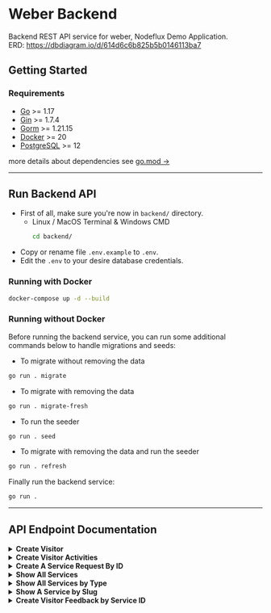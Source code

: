 # Weber Backend

Backend REST API service for weber, Nodeflux Demo Application.  
ERD: https://dbdiagram.io/d/614d6c6b825b5b0146113ba7

## Getting Started

### Requirements

- [Go](https://golang.org/doc/install) >= 1.17
- [Gin](https://github.com/gin-gonic/gin) >= 1.7.4
- [Gorm](https://gorm.io/index.html) >= 1.21.15
- [Docker](https://docs.docker.com/get-docker/) >= 20
- [PostgreSQL](https://www.postgresql.org/download/) >= 12

more details about dependencies see [go.mod &rarr;](https://github.com/nodefluxio/weber/blob/main/backend/go.mod)

---

## Run Backend API

- First of all, make sure you're now in `backend/` directory.
  - Linux / MacOS Terminal & Windows CMD
    ```sh
    cd backend/
    ```
- Copy or rename file `.env.example` to `.env`.
- Edit the `.env` to your desire database credentials.

### Running with Docker

```sh
docker-compose up -d --build
```

### Running without Docker
Before running the backend service, you can run some additional commands below to handle migrations and seeds:

- To migrate without removing the data
```sh
go run . migrate
```
- To migrate with removing the data
```sh
go run . migrate-fresh
```
- To run the seeder
```sh
go run . seed
```
- To migrate with removing the data and run the seeder
```sh
go run . refresh
```

Finally run the backend service:
```sh
go run .
```

---

## API Endpoint Documentation

<details>
<summary><b>Create Visitor</b></summary>
Create a visitor and generate the session id.

- **URL**

  `/api/v1/visitors`

- **Method**

  `POST`

- **Request Payload**

```json
{
  "full_name": "Lazuardy Khatulistiwa",
  "email": "lazuardy@nodeflux.io",
  "company": "Nodeflux",
  "job_title": "Software Engineer",
  "industry": "Computer Vision"
}
```

- **Request Payload Data Type Attributes**

```json
{
  "full_name": string,
  "email": string,
  "company": string,
  "job_title": string,
  "industry": string
}
```

- **Sample Success Response**

  **Code**: 200 OK

```json
{
  "data": [
    {
      "max_age": 86400,
      "session_id": "6a099599-cabf-4b99-bba6-bc37326dcd00"
    }
  ],
  "message": "Data has been processed successfully",
  "ok": true
}
```

- **Response Data Type Attributes**

```json
{
  "data": [
    {
      "max_age": int,
      "session_id": string
    }
  ],
  "message": string,
  "ok": boolean
}
```

- **Sample Error Response**

  **Code**: 400 Bad Request

```json
{
  "message": "job_title must be at least 2 characters in length",
  "ok": false
}
```

OR

```json
{
  "message": "email is invalid",
  "ok": false
}
```

</details>

<details>
<summary><b>Create Visitor Activities</b></summary>
Create a visitor activity.

- **URL**

  `/api/v1/activities`

- **Method**

  `POST`

- **Request Payload**

```json
{
  "service_id": 1,
  "session_id": "ecec7960-5fd0-43eb-8794-11d1e9ac00a1",
  "completeness": 80
}
```

- **Request Payload Data Type Attributes**

```json
{
  "service_id": int,
  "session_id": string,
  "completeness": int,
}
```

- **Sample Success Response**

  **Code**: 200 OK

```json
{
  "message": "Data has been processed successfully",
  "ok": true
}
```

- **Response Data Type Attributes**

```json
{
  "message": string,
  "ok": boolean
}
```

- **Sample Error Response**

  **Code**: 401 Unauthorized

```json
{
  "message": "Session ID is not valid",
  "ok": false
}
```

OR

```json
{
  "message": "Session ID has expired",
  "ok": false
}
```

</details>

<details>
<summary><b>Create A Service Request By ID</b></summary>
Create a service request by id and create a new visitor_activites record.

- **URL**

  `/api/v1/services/:id`

- **Method**

  `POST`

- **URL Param**

  **Required**

  `id` type `integer`

- **Request Payload**

```json
{
  "analytic_name": "ocr-ktp",
  "session_id": "5ded0fec-beba-4e47-9cd0-705375b582c6",
  "data": {
    "additional_params": {},
    "images": ["data:image/jpeg;base64,/9j/4AAQSkZJRgABAQAAAQABAAD/"]
  }
}
```

Note: `analytic_name` only be required on analytics that are part of the solution service, so it can be omitted when requesting an independent analytics service.

- **Request Payload Data Type Attributes**

```json
{
   "analytic_name" : string,
   "session_id": string,
   "data": object {
       "additional_params": object,
       "images": string array
   }
}

```

- **Sample Success Response**

  **Code**: 200 OK

```json
{
  "message": "Service demo request success", // message from weber backend
  "ok": true, // ok from weber backend
  "service_data": {
    "job": {
      "result": {
        "analytic_type": "FACE_RECOGNITION",
        "result": [
          {
            "face_recognition": [
              {
                "candidates": [
                  {
                    "confidence": 1,
                    "face_id": "88364589938376705",
                    "variation": "17614081020751468384"
                  }
                ]
              }
            ]
          }
        ],
        "status": "success"
      }
    },
    "message": "Face Recognition Success", // message from service response
    "ok": true // ok from service response
  }
}
```

- **Data Type Attributes**

```json
{
    "message": string,
    "ok": boolean,
    "service_data": object // json data from service response
}
```

- **Sample Error Response**

  **Code**: 401 Unauthorized

```json
{
  "message": "Session ID is not valid",
  "ok": false
}
```

OR

```json
{
  "message": "Session ID has expired",
  "ok": false
}
```

**Code**: 400 Bad Request

```json
{
  "message": "Expected an integer value from argument 'id'",
  "ok": false
}
```

</details>

<details>
<summary><b>Show All Services</b></summary>
Return json data about all Services.

- **URL**

  `/api/v1/services`

- **Method**

  `GET`

- **Sample Success Response**

  **Code**: 200 OK

```json
{
  "data": [
    {
      "id": 1,
      "type": "analytic",
      "slug": "ocr-ktp",
      "name": "Optical Character Recognition KTP",
      "short_description": "OCR KTP Description",
      "long_description": "OCR KTP Looonng Descriptiooonnn",
      "special_instruction": "Special Instruction for OCR KTP",
      "thumbnail": "ocr-ktp.png",
      "created_at": "2021-10-28T21:44:57.828988+07:00",
      "updated_at": "2021-10-28T21:44:57.828988+07:00"
    },
    {
      "id": 2,
      "type": "solution",
      "slug": "ekyc",
      "name": "Electronic Know Your Customer",
      "short_description": "Electronic Know Your Customer Description",
      "long_description": "Electronic Know Your Customer Looonng Descriptiooonnn",
      "special_instruction": "Special Instruction for LPR",
      "thumbnail": "ekyc.png",
      "created_at": "2021-10-28T21:44:57.828992+07:00",
      "updated_at": "2021-10-28T21:44:57.828992+07:00"
    },
    {
      "id": 3,
      "type": "innovation",
      "slug": "rotten-fruit",
      "name": "Rotten Fruit Detection",
      "short_description": "Rotten Fruit Detection Description",
      "long_description": "Rotten Fruit Detection Looonng Descriptiooonnn",
      "special_instruction": "Special Instruction for Face Match with Enrollment",
      "thumbnail": "rotten-fruit.png",
      "created_at": "2021-10-28T21:44:57.828992+07:00",
      "updated_at": "2021-10-28T21:44:57.828992+07:00"
    }
  ],
  "message": "Get all services success",
  "ok": true
}
```

- **Data Type Attributes**

```json
{
    "data": [
        {
            "id": integer,
            "type": string,
            "slug": string,
            "name": string,
            "short_description": string,
            "long_description": string,
            "special_instruction": string,
            "thumbnail": string,
            "created_at": string,
            "updated_at": string
        }
    ],
    "message": string,
    "ok": boolean
}
```

</details>

<details>
<summary><b>Show All Services by Type</b></summary>
Return json data about all Services by type.

- **URL**

  `/api/v1/services?type=`

- **Method**

  `GET`

- **URL Param**

  **Required**

  `?type=analytic`

  `?type=solution`

  `?type=innovation`

- **Sample Success Response**

  **Code**: 200 OK

```json
{
  "data": [
    {
      "id": 1,
      "type": "analytic",
      "slug": "face-recognition",
      "name": "Face Recognition",
      "short_description": "Face Recoginition Description",
      "long_description": "Face Recoginition Descriptiooooooooooonnnnnnnnnnnnnn",
      "special_instruction": "Special Instruction for Face Recognition",
      "thumbnail": "face-recognition.jpeg",
      "created_at": "2021-10-07T13:36:26.892822+07:00",
      "updated_at": "2021-10-07T13:36:26.892822+07:00"
    }
  ],
  "message": "Get all analytics service success",
  "ok": true
}
```

- **Data Type Attributes**

```json
{
    "data": [
        {
            "id": integer,
            "type": string,
            "slug": string,
            "name": string,
            "short_description": string,
            "long_description": string,
            "special_instruction": string,
            "thumbnail": string,
            "created_at": string,
            "updated_at": string
        }
    ],
    "message": string,
    "ok": boolean
}
```

- **Sample Error Response**

  **Code**: 400 Bad Request

```json
{
  "message": "Value of argument '?type=' is not valid",
  "ok": false
}
```

</details>

<details>
<summary><b>Show A Service by Slug</b></summary>
Return json data about a Service by slug.

- **URL**

  `/api/v1/services/:slug`

- **Method**

  `GET`

- **URL Param**

  **Required**

  `slug` type `string`

- **Sample Success Response**

  **Code**: 200 OK

```json
{
  "data": {
    "id": 6,
    "type": "innovation",
    "slug": "car-damage",
    "name": "Car Damage Detection",
    "short_description": "Car Damage Detection Description",
    "long_description": "Car Damage Detection Descriptiooooooooooonnnnnnnnnnnnnn",
    "special_instruction": "Special Instruction for Car Damage Detection",
    "thumbnail": "car-damage.jpeg",
    "created_at": "2021-10-08T23:13:28.755551+07:00",
    "updated_at": "2021-10-08T23:13:28.755551+07:00"
  },
  "message": "Get service by slug=car-damage success",
  "ok": true
}
```

- **Data Type Attributes**

```json
{
    "data": [
        {
            "id": integer,
            "type": string,
            "slug": string,
            "name": string,
            "short_description": string,
            "long_description": string,
            "special_instruction": string,
            "thumbnail": string,
            "created_at": string,
            "updated_at": string
        }
    ],
    "message": string,
    "ok": boolean
}
```

- **Sample Error Response**

  **Code**: 404 Not Found

```json
{
  "message": "Service not found",
  "ok": false
}
```

</details>

<details>
<summary><b>Create Visitor Feedback by Service ID</b></summary>

- **URL**

  `/api/v1/feedback/:service_id`

- **Method**

  `POST`

- **URL Param**

  **Required**

  `service_id` type `integer`

- **Request Payload**

Note: attribute `comment` is required when rating less than equal 3, when rating is 4 or 5 the `comment` become optional.

```json
{
  "session_id": "12827c26-2052-4b6b-aa9a-e85a0eca6a34",
  "rating": 3,
  "comment": "This feauture need some improvement"
}
```

```json
{
  "session_id": "12827c26-2052-4b6b-aa9a-e85a0eca6a34",
  "rating": 5,
  "comment": ""
}
```

- **Request Payload Data Type Attributes**

```json
{
   "session_id": string,
   "rating": integer,
   "comment": string
}

```

- **Sample Success Response**

  **Code**: 200 OK

```json
{
  "message": "Feedback submited!",
  "ok": true
}
```

- **Data Type Attributes**

```json
{
    "message": string,
    "ok": boolean,
}
```

- **Sample Error Response**

  **Code**: 401 Unauthorized

```json
{
  "message": "Session ID is not valid",
  "ok": false
}
```

OR

```json
{
  "message": "Session ID has expired",
  "ok": false
}
```

**Code**: 400 Bad Request

```json
{
  "message": "Your comment for this feedback is required",
  "ok": false
}
```

This error will appear if visitor give rating below 4.

```json
{
  "message": "rating is a required field",
  "ok": false
}
```

This error will appear if visitor do not give feedback rating.

```json
{
  "message": "rating must be 5 or less",
  "ok": false
}
```

This error will appear if visitor give feedback rating more than 5.

</details>
